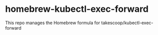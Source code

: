 # homebrew-kubectl-exec-forward
This repo manages the Homebrew formula for takescoop/kubectl-exec-forward
